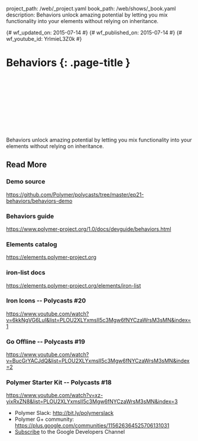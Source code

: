 project_path: /web/_project.yaml book_path: /web/shows/_book.yaml description: Behaviors unlock amazing potential by letting you mix functionality into your elements without relying on inheritance.

{# wf_updated_on: 2015-07-14 #} {# wf_published_on: 2015-07-14 #} {# wf_youtube_id: YrlmieL3Z0k #}

# Behaviors {: .page-title }

<div class="video-wrapper">
  <iframe class="devsite-embedded-youtube-video" data-video-id="YrlmieL3Z0k"
          data-autohide="1" data-showinfo="0" frameborder="0" allowfullscreen>
  </iframe>
</div>

Behaviors unlock amazing potential by letting you mix functionality into your elements without relying on inheritance.

## Read More

### Demo source

<https://github.com/Polymer/polycasts/tree/master/ep21-behaviors/behaviors-demo>

### Behaviors guide

<https://www.polymer-project.org/1.0/docs/devguide/behaviors.html>

### Elements catalog

<https://elements.polymer-project.org>

### iron-list docs

<https://elements.polymer-project.org/elements/iron-list>

### Iron Icons -- Polycasts #20

<https://www.youtube.com/watch?v=6kkNgVG6LuI&list=PLOU2XLYxmsII5c3Mgw6fNYCzaWrsM3sMN&index=1>

### Go Offline -- Polycasts #19

<https://www.youtube.com/watch?v=BucGrYACJdQ&list=PLOU2XLYxmsII5c3Mgw6fNYCzaWrsM3sMN&index=2>

### Polymer Starter Kit -- Polycasts #18

<https://www.youtube.com/watch?v=xz-yixRxZN8&list=PLOU2XLYxmsII5c3Mgw6fNYCzaWrsM3sMN&index=3>

- Polymer Slack: <http://bit.ly/polymerslack>
- Polymer G+ community: <https://plus.google.com/communities/115626364525706131031>
- [Subscribe](https://goo.gl/mQyv5L) to the Google Developers Channel